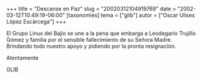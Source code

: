 +++
title = "Descanse en Paz"
slug = "20020312104919769"
date = "2002-03-12T10:49:19-06:00"
[taxonomies]
tema = ["glib"]
autor = ["Oscar Ulises López Escárcega"]
+++

El Grupo Linux del Bajío se une a la pena que embarga a Leodegario
Trujillo Gómez y familia por el sensible fallecimiento de su Señora
Madre. Brindando todo nuestro apoyo y pidiendo por la pronta
resignación.

Atentamente

GLIB
